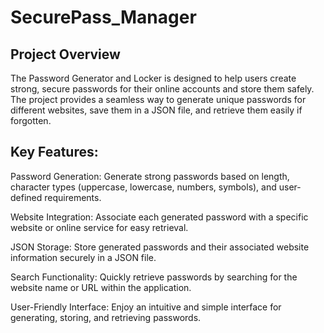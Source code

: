 # SecurePass_Manager

## Project Overview
The Password Generator and Locker is designed to help users create strong, secure passwords for their online accounts and store them safely. The project provides a seamless way to generate unique passwords for different websites, save them in a JSON file, and retrieve them easily if forgotten.

## Key Features:

Password Generation: Generate strong passwords based on length, character types (uppercase, lowercase, numbers, symbols), and user-defined requirements.

Website Integration: Associate each generated password with a specific website or online service for easy retrieval.

JSON Storage: Store generated passwords and their associated website information securely in a JSON file.

Search Functionality: Quickly retrieve passwords by searching for the website name or URL within the application.

User-Friendly Interface: Enjoy an intuitive and simple interface for generating, storing, and retrieving passwords.

